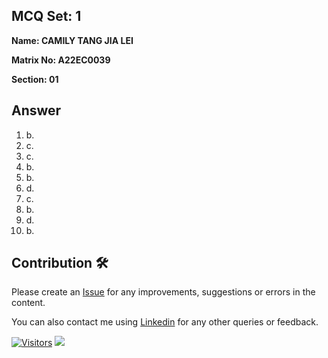 ## MCQ Set: 1

**Name: CAMILY TANG JIA LEI**

**Matrix No: A22EC0039**

**Section: 01**

## Answer
1. b.
2. c.
3. c.
4. b.
5. b.
6. d.
7. c.
8. b.
9. d.
10. b.

## Contribution 🛠️
Please create an [Issue](https://github.com/drshahizan/learn-php/issues) for any improvements, suggestions or errors in the content.

You can also contact me using [Linkedin](https://www.linkedin.com/in/drshahizan/) for any other queries or feedback.

[![Visitors](https://api.visitorbadge.io/api/visitors?path=https%3A%2F%2Fgithub.com%2Fdrshahizan&labelColor=%23697689&countColor=%23555555&style=plastic)](https://visitorbadge.io/status?path=https%3A%2F%2Fgithub.com%2Fdrshahizan)
![](https://hit.yhype.me/github/profile?user_id=81284918)
